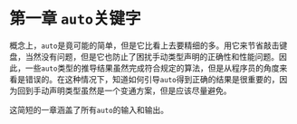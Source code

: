 第一章 `auto`关键字
=============

概念上，`auto`是竟可能的简单，但是它比看上去要精细的多。用它来节省敲击键盘，当然没有问题，但是它也防止了困扰手动类型声明的正确性和性能问题。因此，一些`auto`类型的推导结果虽然完成符合规定的算法，但是从程序员的角度来看是错误的。在这种情况下，知道如何引导`auto`得到正确的结果是很重要的，因为回到手动声明类型虽然是一个变通方案，但是应该尽量避免。

这简短的一章涵盖了所有`auto`的输入和输出。